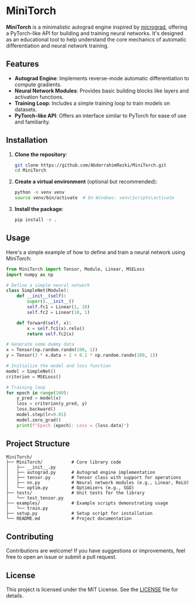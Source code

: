 # MiniTorch

**MiniTorch** is a minimalistic autograd engine inspired by [micrograd](https://github.com/karpathy/micrograd), offering a PyTorch-like API for building and training neural networks.
It's designed as an educational tool to help understand the core mechanics of automatic differentiation and neural network training.

## Features

- **Autograd Engine**: Implements reverse-mode automatic differentiation to compute gradients.
- **Neural Network Modules**: Provides basic building blocks like layers and activation functions.
- **Training Loop**: Includes a simple training loop to train models on datasets.
- **PyTorch-like API**: Offers an interface similar to PyTorch for ease of use and familiarity.

## Installation

1. **Clone the repository**:

   ```bash
   git clone https://github.com/AbderrahimRezki/MiniTorch.git
   cd MiniTorch
   ```

2. **Create a virtual environment** (optional but recommended):

   ```bash
   python -m venv venv
   source venv/bin/activate  # On Windows: venv\Scripts\activate
   ```

3. **Install the package**:

   ```bash
   pip install -e .
   ```

## Usage

Here's a simple example of how to define and train a neural network using MiniTorch:

```python
from MiniTorch import Tensor, Module, Linear, MSELoss
import numpy as np

# Define a simple neural network
class SimpleNet(Module):
    def __init__(self):
        super().__init__()
        self.fc1 = Linear(1, 10)
        self.fc2 = Linear(10, 1)

    def forward(self, x):
        x = self.fc1(x).relu()
        return self.fc2(x)

# Generate some dummy data
x = Tensor(np.random.randn(100, 1))
y = Tensor(3 * x.data + 2 + 0.1 * np.random.randn(100, 1))

# Initialize the model and loss function
model = SimpleNet()
criterion = MSELoss()

# Training loop
for epoch in range(100):
    y_pred = model(x)
    loss = criterion(y_pred, y)
    loss.backward()
    model.step(lr=0.01)
    model.zero_grad()
    print(f"Epoch {epoch}: Loss = {loss.data}")
```

## Project Structure

```
MiniTorch/
├── MiniTorch/           # Core library code
│   ├── __init__.py
│   ├── autograd.py      # Autograd engine implementation
│   ├── tensor.py        # Tensor class with support for operations
│   ├── nn.py            # Neural network modules (e.g., Linear, ReLU)
│   └── optim.py         # Optimizers (e.g., SGD)
├── tests/               # Unit tests for the library
│   └── test_tensor.py
├── examples/            # Example scripts demonstrating usage
│   └── train.py
├── setup.py             # Setup script for installation
└── README.md            # Project documentation
```

## Contributing

Contributions are welcome! If you have suggestions or improvements, feel free to open an issue or submit a pull request.

## License

This project is licensed under the MIT License. See the [LICENSE](LICENSE) file for details.
